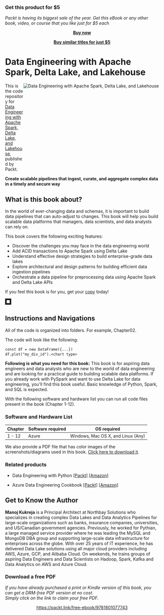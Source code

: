 
### Get this product for $5

<i>Packt is having its biggest sale of the year. Get this eBook or any other book, video, or course that you like just for $5 each</i>


<b><p align='center'>[Buy now](https://packt.link/9781801077743)</p></b>


<b><p align='center'>[Buy similar titles for just $5](https://subscription.packtpub.com/search)</p></b>


# Data Engineering with Apache Spark, Delta Lake, and Lakehouse

<a href="https://www.packtpub.com/product/data-engineering-with-apache-spark-delta-lake-and-lakehouse/9781801077743"><img src="https://static.packt-cdn.com/products/9781801077743/cover/smaller" alt="Data Engineering with Apache Spark, Delta Lake, and Lakehouse" height="256px" align="right"></a>

This is the code repository for [Data Engineering with Apache Spark, Delta Lake, and Lakehouse](https://www.packtpub.com/product/data-engineering-with-apache-spark-delta-lake-and-lakehouse/9781801077743), published by Packt.

**Create scalable pipelines that ingest, curate, and aggregate complex data in a timely and secure way**

## What is this book about?
In the world of ever-changing data and schemas, it is important to build data pipelines that can auto-adjust to changes. This book will help you build scalable data platforms that managers, data scientists, and data analysts can rely on.

This book covers the following exciting features: 
* Discover the challenges you may face in the data engineering world
* Add ACID transactions to Apache Spark using Delta Lake
* Understand effective design strategies to build enterprise-grade data lakes
* Explore architectural and design patterns for building efficient data ingestion pipelines
* Orchestrate a data pipeline for preprocessing data using Apache Spark and Delta Lake APIs

If you feel this book is for you, get your [copy](https://www.amazon.com/dp/1801077746) today!

<a href="https://www.packtpub.com/?utm_source=github&utm_medium=banner&utm_campaign=GitHubBanner"><img src="https://raw.githubusercontent.com/PacktPublishing/GitHub/master/GitHub.png" 
alt="https://www.packtpub.com/" border="5" /></a>


## Instructions and Navigations
All of the code is organized into folders. For example, Chapter02.

The code will look like the following:
```
const df = new DataFrame({...})
df.plot("my_div_id").<chart type>
```

**Following is what you need for this book:**
This book is for aspiring data engineers and data analysts who are new to the world of data engineering and are looking for a practical guide to building scalable data platforms. If you already work with PySpark and want to use Delta Lake for data engineering, you'll find this book useful. Basic knowledge of Python, Spark, and SQL is expected.

With the following software and hardware list you can run all code files present in the book (Chapter 1-12).

### Software and Hardware List

| Chapter  | Software required                   | OS required                        |
| -------- | ------------------------------------| -----------------------------------|
| 1 - 12         | Azure                     | Windows, Mac OS X, and Linux (Any) |

We also provide a PDF file that has color images of the screenshots/diagrams used in this book. [Click here to download it](https://static.packt-cdn.com/downloads/9781801077743_ColorImages.pdf).


### Related products <Other books you may enjoy>
* Data Engineering with Python [[Packt]](https://www.packtpub.com/product/data-engineering-with-python/9781839214189) [[Amazon]](https://www.amazon.com/dp/183921418X)

* Azure Data Engineering Cookbook [[Packt]](https://www.packtpub.com/product/azure-data-engineering-cookbook/9781800206557) [[Amazon]](https://www.amazon.com/dp/1800206550)

## Get to Know the Author
**Manoj Kukreja**
is a Principal Architect at Northbay Solutions who specializes in creating complex Data Lakes and Data Analytics Pipelines for large-scale organizations such as banks, insurance companies, universities, and US/Canadian government agencies. Previously, he worked for Pythian, a large managed service provider where he was leading the MySQL and MongoDB DBA group and supporting large-scale data infrastructure for enterprises across the globe. With over 25 years of IT experience, he has delivered Data Lake solutions using all major cloud providers including AWS, Azure, GCP, and Alibaba Cloud. On weekends, he trains groups of aspiring Data Engineers and Data Scientists on Hadoop, Spark, Kafka and Data Analytics on AWS and Azure Cloud.


### Download a free PDF

 <i>If you have already purchased a print or Kindle version of this book, you can get a DRM-free PDF version at no cost.<br>Simply click on the link to claim your free PDF.</i>
<p align="center"> <a href="https://packt.link/free-ebook/9781801077743">https://packt.link/free-ebook/9781801077743 </a> </p>